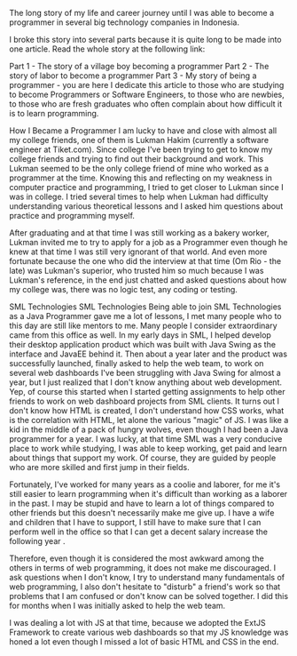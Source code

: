The long story of my life and career journey until I was able to become a programmer in several big technology companies in Indonesia.

I broke this story into several parts because it is quite long to be made into one article. Read the whole story at the following link:

Part 1 - The story of a village boy becoming a programmer
Part 2 - The story of labor to become a programmer
Part 3 - My story of being a programmer - you are here
I dedicate this article to those who are studying to become Programmers or Software Engineers, to those who are newbies, to those who are fresh graduates who often complain about how difficult it is to learn programming.

How I Became a Programmer
I am lucky to have and close with almost all my college friends, one of them is Lukman Hakim (currently a software engineer at Tiket.com). Since college I've been trying to get to know my college friends and trying to find out their background and work. This Lukman seemed to be the only college friend of mine who worked as a programmer at the time. Knowing this and reflecting on my weakness in computer practice and programming, I tried to get closer to Lukman since I was in college. I tried several times to help when Lukman had difficulty understanding various theoretical lessons and I asked him questions about practice and programming myself.

After graduating and at that time I was still working as a bakery worker, Lukman invited me to try to apply for a job as a Programmer even though he knew at that time I was still very ignorant of that world. And even more fortunate because the one who did the interview at that time (Om Rio - the late) was Lukman's superior, who trusted him so much because I was Lukman's reference, in the end just chatted and asked questions about how my college was, there was no logic test, any coding or testing.

SML Technologies
SML Technologies
Being able to join SML Technologies as a Java Programmer gave me a lot of lessons, I met many people who to this day are still like mentors to me. Many people I consider extraordinary came from this office as well. In my early days in SML, I helped develop their desktop application product which was built with Java Swing as the interface and JavaEE behind it. Then about a year later and the product was successfully launched, finally asked to help the web team, to work on several web dashboards
I've been struggling with Java Swing for almost a year, but I just realized that I don't know anything about web development. Yep, of course this started when I started getting assignments to help other friends to work on web dashboard projects from SML clients. It turns out I don't know how HTML is created, I don't understand how CSS works, what is the correlation with HTML, let alone the various "magic" of JS. I was like a kid in the middle of a pack of hungry wolves, even though I had been a Java programmer for a year. I was lucky, at that time SML was a very conducive place to work while studying, I was able to keep working, get paid and learn about things that support my work. Of course, they are guided by people who are more skilled and first jump in their fields.

Fortunately, I've worked for many years as a coolie and laborer, for me it's still easier to learn programming when it's difficult than working as a laborer in the past. I may be stupid and have to learn a lot of things compared to other friends but this doesn't necessarily make me give up. I have a wife and children that I have to support, I still have to make sure that I can perform well in the office so that I can get a decent salary increase the following year .

Therefore, even though it is considered the most awkward among the others in terms of web programming, it does not make me discouraged. I ask questions when I don't know, I try to understand many fundamentals of web programming, I also don't hesitate to "disturb" a friend's work so that problems that I am confused or don't know can be solved together. I did this for months when I was initially asked to help the web team.

I was dealing a lot with JS at that time, because we adopted the ExtJS Framework to create various web dashboards so that my JS knowledge was honed a lot even though I missed a lot of basic HTML and CSS in the end.
